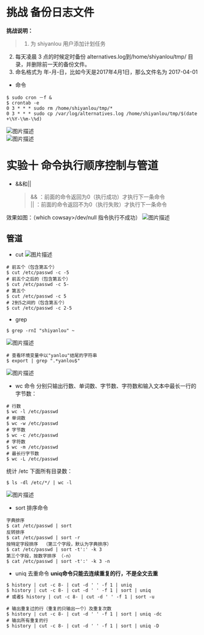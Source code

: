 # 挑战 备份日志文件  
 **挑战说明：**  
> 1. 为 shiyanlou 用户添加计划任务 
2. 每天凌晨 3 点的时候定时备份 alternatives.log到/home/shiyanlou/tmp/ 目录，并删除前一天的备份文件。  
3. 命名格式为 年-月-日，比如今天是2017年4月1日，那么文件名为 2017-04-01  

* 命令
```
$ sudo cron －f &  
$ crontab -e
0 3 * * * sudo rm /home/shiyanlou/tmp/*
0 3 * * * sudo cp /var/log/alternatives.log /home/shiyanlou/tmp/$(date +\%Y-\%m-\%d)
```
![图片描述](https://dn-simplecloud.shiyanlou.com/courses/uid1079828-20190525-1558786847291)  
![图片描述](https://dn-simplecloud.shiyanlou.com/courses/uid1079828-20190525-1558786870867)

# 实验十 命令执行顺序控制与管道

* &&和||
    > && ：前面的命令返回为0（执行成功）才执行下一条命令  
    || ：前面的命令返回不为0（执行失败）才执行下一条命令


效果如图：（which cowsay>/dev/null 指令执行不成功）
![图片描述](https://dn-simplecloud.shiyanlou.com/courses/uid1079828-20190525-1558788819004)

## 管道

* cut
![图片描述](https://dn-simplecloud.shiyanlou.com/courses/uid1079828-20190525-1558789041028)

```
# 前五个（包含第五个）
$ cut /etc/passwd -c -5
# 前五个之后的（包含第五个）
$ cut /etc/passwd -c 5-
# 第五个
$ cut /etc/passwd -c 5
# 2到5之间的（包含第五个）
$ cut /etc/passwd -c 2-5
```

* grep

```
$ grep -rnI "shiyanlou" ~
```
![图片描述](https://dn-simplecloud.shiyanlou.com/courses/uid1079828-20190525-1558789445605)


```
# 查看环境变量中以"yanlou"结尾的字符串
$ export | grep ".*yanlou$"
```
![图片描述](https://dn-simplecloud.shiyanlou.com/courses/uid1079828-20190525-1558789547676)

* wc 命令
分别只输出行数、单词数、字节数、字符数和输入文本中最长一行的字节数：
```
# 行数
$ wc -l /etc/passwd
# 单词数
$ wc -w /etc/passwd
# 字节数
$ wc -c /etc/passwd
# 字符数
$ wc -m /etc/passwd
# 最长行字节数
$ wc -L /etc/passwd
```

统计 /etc 下面所有目录数：
```
$ ls -dl /etc/*/ | wc -l
```

![图片描述](https://dn-simplecloud.shiyanlou.com/courses/uid1079828-20190525-1558789806093)


* sort 排序命令

```
字典排序
$ cat /etc/passwd | sort
反转排序
$ cat /etc/passwd | sort -r
按特定字段排序  （第三个字段，默认为字典排序）
$ cat /etc/passwd | sort -t':' -k 3
第三个字段，按数字排序 （-n）
$ cat /etc/passwd | sort -t':' -k 3 -n
```

* uniq 去重命令
 **uniq命令只能去连续重复的行，不是全文去重**
```
$ history | cut -c 8- | cut -d ' ' -f 1 | uniq
$ history | cut -c 8- | cut -d ' ' -f 1 | sort | uniq
# 或者$ history | cut -c 8- | cut -d ' ' -f 1 | sort -u

# 输出重复过的行（重复的只输出一个）及重复次数
$ history | cut -c 8- | cut -d ' ' -f 1 | sort | uniq -dc
# 输出所有重复的行
$ history | cut -c 8- | cut -d ' ' -f 1 | sort | uniq -D
```

